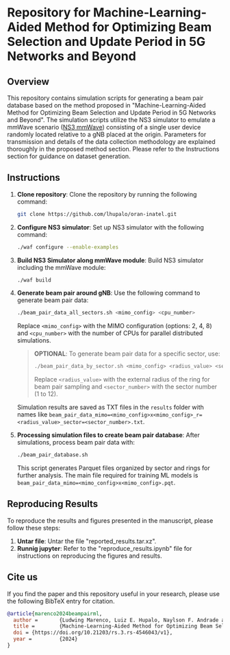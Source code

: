 # Repository for Machine-Learning-Aided Method for Optimizing Beam Selection and Update Period in 5G Networks and Beyond

## Overview

This repository contains simulation scripts for generating a beam pair database based on the method proposed in "Machine-Learning-Aided Method for Optimizing Beam Selection and Update Period in 5G Networks and Beyond". The simulation scripts utilize the NS3 simulator to emulate a mmWave scenario ([NS3 mmWave](https://github.com/nyuwireless-unipd/ns3-mmwave)) consisting of a single user device randomly located relative to a gNB placed at the origin. Parameters for transmission and details of the data collection methodology are explained thoroughly in the proposed method section. Please refer to the Instructions section for guidance on dataset generation.

## Instructions

1. **Clone repository**: Clone the repository by running the following command:

    ```bash
    git clone https://github.com/lhupalo/oran-inatel.git
    ```

2. **Configure NS3 simulator**: Set up NS3 simulator with the following command:

    ```bash
    ./waf configure --enable-examples
    ```

3. **Build NS3 Simulator along mmWave module**: Build NS3 simulator including the mmWave module:

    ```bash
    ./waf build
    ```

4. **Generate beam pair around gNB**: Use the following command to generate beam pair data:

    ```bash
    ./beam_pair_data_all_sectors.sh <mimo_config> <cpu_number>
    ```

    Replace `<mimo_config>` with the MIMO configuration (options: 2, 4, 8) and `<cpu_number>` with the number of CPUs for parallel distributed simulations.

    >**OPTIONAL**: To generate beam pair data for a specific sector, use:
    > ```bash
    > ./beam_pair_data_by_sector.sh <mimo_config> <radius_value> <sector_number>
    > ```
    > Replace `<radius_value>` with the external radius of the ring for beam pair sampling and `<sector_number>` with the sector number (1 to 12).

    Simulation results are saved as TXT files in the `results` folder with names like `beam_pair_data_mimo=<mimo_config>x<mimo_config>_r=<radius_value>_sector=<sector_number>.txt`.

5. **Processing simulation files to create beam pair database**: After simulations, process beam pair data with:

    ```bash
    ./beam_pair_database.sh
    ```

    This script generates Parquet files organized by sector and rings for further analysis. The main file required for training ML models is `beam_pair_data_mimo=<mimo_config>x<mimo_config>.pqt`.

## Reproducing Results

To reproduce the results and figures presented in the manuscript, please follow these steps:

1. **Untar file**: Untar the file "reported_results.tar.xz".
2. **Runnig jupyter**: Refer to the "reproduce_results.ipynb" file for instructions on reproducing the figures and results.

## Cite us

If you find the paper and this repository useful in your research, please use the following BibTeX entry for citation.

```BibTeX
@article{marenco2024beampairml,
  author =       {Ludwing Marenco, Luiz E. Hupalo, Naylson F. Andrade and Felipe A. P. Figueiredo},
  title =        {Machine-Learning-Aided Method for Optimizing Beam Selection and Update Period in 5G Networks and Beyond},
  doi = {https://doi.org/10.21203/rs.3.rs-4546043/v1},
  year =         {2024}
}
